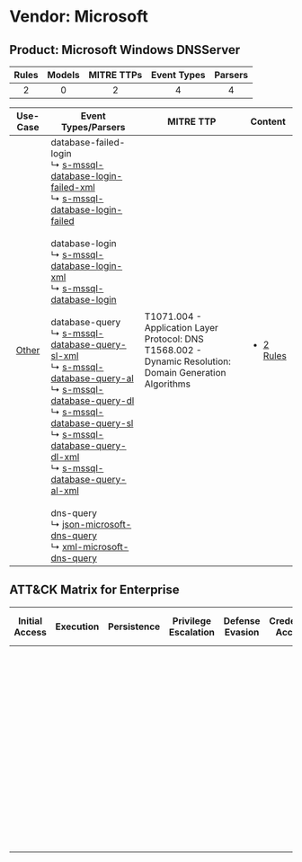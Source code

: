 Vendor: Microsoft
=================
Product: Microsoft Windows DNSServer
------------------------------------
| Rules | Models | MITRE TTPs | Event Types | Parsers |
|:-----:|:------:|:----------:|:-----------:|:-------:|
|   2   |   0    |     2      |      4      |    4    |

|                Use-Case                | Event Types/Parsers                                                                                                                                                                                                                                                                                                                                                                                                                                                                                                                                                                                                                                                                                                                                                                                                                                                                                                                                                                                                                                                                                                                                                                                      | MITRE TTP                                                                                                       | Content                                                                                      |
|:--------------------------------------:| -------------------------------------------------------------------------------------------------------------------------------------------------------------------------------------------------------------------------------------------------------------------------------------------------------------------------------------------------------------------------------------------------------------------------------------------------------------------------------------------------------------------------------------------------------------------------------------------------------------------------------------------------------------------------------------------------------------------------------------------------------------------------------------------------------------------------------------------------------------------------------------------------------------------------------------------------------------------------------------------------------------------------------------------------------------------------------------------------------------------------------------------------------------------------------------------------------- | --------------------------------------------------------------------------------------------------------------- | -------------------------------------------------------------------------------------------- |
| [Other](../../../UseCases/uc_other.md) |  database-failed-login<br> ↳ [s-mssql-database-login-failed-xml](Parsers/parserContent_s-mssql-database-login-failed-xml.md)<br> ↳ [s-mssql-database-login-failed](Parsers/parserContent_s-mssql-database-login-failed.md)<br><br> database-login<br> ↳ [s-mssql-database-login-xml](Parsers/parserContent_s-mssql-database-login-xml.md)<br> ↳ [s-mssql-database-login](Parsers/parserContent_s-mssql-database-login.md)<br><br> database-query<br> ↳ [s-mssql-database-query-sl-xml](Parsers/parserContent_s-mssql-database-query-sl-xml.md)<br> ↳ [s-mssql-database-query-al](Parsers/parserContent_s-mssql-database-query-al.md)<br> ↳ [s-mssql-database-query-dl](Parsers/parserContent_s-mssql-database-query-dl.md)<br> ↳ [s-mssql-database-query-sl](Parsers/parserContent_s-mssql-database-query-sl.md)<br> ↳ [s-mssql-database-query-dl-xml](Parsers/parserContent_s-mssql-database-query-dl-xml.md)<br> ↳ [s-mssql-database-query-al-xml](Parsers/parserContent_s-mssql-database-query-al-xml.md)<br><br> dns-query<br> ↳ [json-microsoft-dns-query](Parsers/parserContent_json-microsoft-dns-query.md)<br> ↳ [xml-microsoft-dns-query](Parsers/parserContent_xml-microsoft-dns-query.md)<br> | T1071.004 - Application Layer Protocol: DNS<br>T1568.002 - Dynamic Resolution: Domain Generation Algorithms<br> | [<ul><li>2 Rules</li></ul>](Rules_Models/r_m_microsoft_microsoft_windows_dnsserver_Other.md) |

ATT&CK Matrix for Enterprise
----------------------------
| Initial Access | Execution | Persistence | Privilege Escalation | Defense Evasion | Credential Access | Discovery | Lateral Movement | Collection | Command and Control                                                                                                                                                                                                                                                                                                                                     | Exfiltration | Impact |
| -------------- | --------- | ----------- | -------------------- | --------------- | ----------------- | --------- | ---------------- | ---------- | ------------------------------------------------------------------------------------------------------------------------------------------------------------------------------------------------------------------------------------------------------------------------------------------------------------------------------------------------------- | ------------ | ------ |
|                |           |             |                      |                 |                   |           |                  |            | [Application Layer Protocol: DNS](https://attack.mitre.org/techniques/T1071/004)<br><br>[Dynamic Resolution](https://attack.mitre.org/techniques/T1568)<br><br>[Dynamic Resolution: Domain Generation Algorithms](https://attack.mitre.org/techniques/T1568/002)<br><br>[Application Layer Protocol](https://attack.mitre.org/techniques/T1071)<br><br> |              |        |